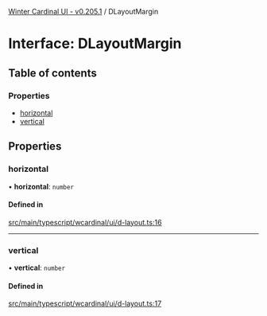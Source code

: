 [Winter Cardinal UI - v0.205.1](../index.md) / DLayoutMargin

# Interface: DLayoutMargin

## Table of contents

### Properties

- [horizontal](DLayoutMargin.md#horizontal)
- [vertical](DLayoutMargin.md#vertical)

## Properties

### horizontal

• **horizontal**: `number`

#### Defined in

[src/main/typescript/wcardinal/ui/d-layout.ts:16](https://github.com/winter-cardinal/winter-cardinal-ui/blob/v0.205.1/src/main/typescript/wcardinal/ui/d-layout.ts#L16)

___

### vertical

• **vertical**: `number`

#### Defined in

[src/main/typescript/wcardinal/ui/d-layout.ts:17](https://github.com/winter-cardinal/winter-cardinal-ui/blob/v0.205.1/src/main/typescript/wcardinal/ui/d-layout.ts#L17)
